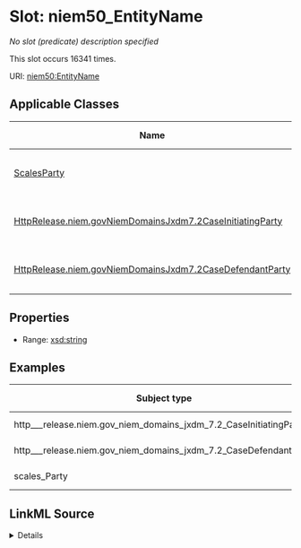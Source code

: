 

# Slot: niem50_EntityName


_No slot (predicate) description specified_






This slot occurs 16341 times.


URI: [niem50:EntityName](http://release.niem.gov/niem/niem-core/5.0/EntityName)



<!-- no inheritance hierarchy -->





## Applicable Classes

| Name | Description | Modifies Slot |
| --- | --- | --- |
| [ScalesParty](../classes/ScalesParty.md) | No class (type) description specified |  yes  |
| [HttpRelease.niem.govNiemDomainsJxdm7.2CaseInitiatingParty](../classes/HttpRelease.niem.govNiemDomainsJxdm7.2CaseInitiatingParty.md) | No class (type) description specified |  yes  |
| [HttpRelease.niem.govNiemDomainsJxdm7.2CaseDefendantParty](../classes/HttpRelease.niem.govNiemDomainsJxdm7.2CaseDefendantParty.md) | No class (type) description specified |  yes  |







## Properties

* Range: [xsd:string](http://www.w3.org/2001/XMLSchema#string)






## Examples

| Subject type | Object type | Example subject | Example object | Occurrences |
| --- | --- | --- | --- | --- |
| http___release.niem.gov_niem_domains_jxdm_7.2_CaseInitiatingParty | string | scales:/Agent/casd;;3:16-cv-01644_a0 | SCALES-Party-Hash-A832763C1FE77A32B6DE912B9C77F80C | 5633 |
| http___release.niem.gov_niem_domains_jxdm_7.2_CaseDefendantParty | string | scales:/Agent/casd;;3:16-cv-01644_a1 | USA | 8389 |
| scales_Party | string | scales:/Agent/casd;;3:16-cv-01645_a3 | Revolar, Inc. | 2319 |




## LinkML Source

<details>

```yaml
name: niem50_EntityName
annotations:
  count:
    tag: count
    value: 16341
description: No slot (predicate) description specified
examples:
- object:
    example_object: SCALES-Party-Hash-A832763C1FE77A32B6DE912B9C77F80C
    example_object_type: string
    example_predicate: niem50:EntityName
    example_subject: scales:/Agent/casd;;3:16-cv-01644_a0
    example_subject_type: http___release.niem.gov_niem_domains_jxdm_7.2_CaseInitiatingParty
- object:
    example_object: USA
    example_object_type: string
    example_predicate: niem50:EntityName
    example_subject: scales:/Agent/casd;;3:16-cv-01644_a1
    example_subject_type: http___release.niem.gov_niem_domains_jxdm_7.2_CaseDefendantParty
- object:
    example_object: Revolar, Inc.
    example_object_type: string
    example_predicate: niem50:EntityName
    example_subject: scales:/Agent/casd;;3:16-cv-01645_a3
    example_subject_type: scales_Party
from_schema: scales-kg
rank: 1000
slot_uri: niem50:EntityName
alias: niem50_EntityName
domain_of:
- http___release.niem.gov_niem_domains_jxdm_7.2_CaseDefendantParty
- http___release.niem.gov_niem_domains_jxdm_7.2_CaseInitiatingParty
- scales_Party
range: string

```
</details>